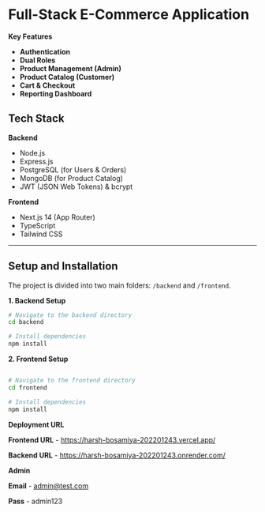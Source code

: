 # Full-Stack E-Commerce Application

**Key Features**
* **Authentication**
* **Dual Roles**
* **Product Management (Admin)** 
* **Product Catalog (Customer)** 
* **Cart & Checkout**
* **Reporting Dashboard** 

## Tech Stack

**Backend**
* Node.js
* Express.js
* PostgreSQL (for Users & Orders)
* MongoDB (for Product Catalog)
* JWT (JSON Web Tokens) & bcrypt

**Frontend**
* Next.js 14 (App Router)
* TypeScript
* Tailwind CSS

---

## Setup and Installation

The project is divided into two main folders: `/backend` and `/frontend`.

**1. Backend Setup**
```bash
# Navigate to the backend directory
cd backend

# Install dependencies
npm install
```

**2. Frontend Setup**
```bash

# Navigate to the frontend directory
cd frontend

# Install dependencies
npm install
```
**Deployment URL**

**Frontend URL** - https://harsh-bosamiya-202201243.vercel.app/

**Backend URL** - https://harsh-bosamiya-202201243.onrender.com/

**Admin**

**Email** - admin@test.com

**Pass** - admin123
